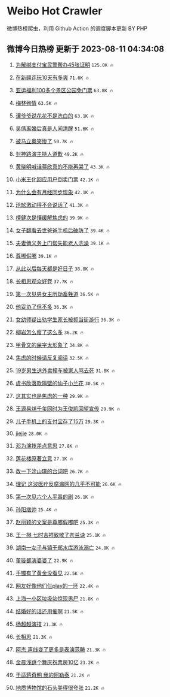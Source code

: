# Weibo Hot Crawler 



微博热榜爬虫，利用 Github Action 的调度脚本更新 BY PHP 


## 微博今日热榜 更新于 2023-08-11 04:34:08 
1. [为解绑支付宝民警帮办45张证明](https://s.weibo.com/weibo?q=%23%E4%B8%BA%E8%A7%A3%E7%BB%91%E6%94%AF%E4%BB%98%E5%AE%9D%E6%B0%91%E8%AD%A6%E5%B8%AE%E5%8A%9E45%E5%BC%A0%E8%AF%81%E6%98%8E%23&t=31&band_rank=1&Refer=top) `125.0K 🔥` 

1. [在新疆连玩10天有多爽](https://s.weibo.com/weibo?q=%23%E5%9C%A8%E6%96%B0%E7%96%86%E8%BF%9E%E7%8E%A910%E5%A4%A9%E6%9C%89%E5%A4%9A%E7%88%BD%23&t=31&band_rank=2&Refer=top) `71.6K 🔥` 

1. [亚运福利100多个景区公园免门票](https://s.weibo.com/weibo?q=%23%E4%BA%9A%E8%BF%90%E7%A6%8F%E5%88%A9100%E5%A4%9A%E4%B8%AA%E6%99%AF%E5%8C%BA%E5%85%AC%E5%9B%AD%E5%85%8D%E9%97%A8%E7%A5%A8%23&t=31&band_rank=3&Refer=top) `63.8K 🔥` 

1. [梅林殉情](https://s.weibo.com/weibo?q=%E6%A2%85%E6%9E%97%E6%AE%89%E6%83%85&t=31&band_rank=4&Refer=top) `63.5K 🔥` 

1. [谭爷爷说花花不是洗白的](https://s.weibo.com/weibo?q=%23%E8%B0%AD%E7%88%B7%E7%88%B7%E8%AF%B4%E8%8A%B1%E8%8A%B1%E4%B8%8D%E6%98%AF%E6%B4%97%E7%99%BD%E7%9A%84%23&t=31&band_rank=5&Refer=top) `63.1K 🔥` 

1. [吴倩离婚后真是人间清醒](https://s.weibo.com/weibo?q=%23%E5%90%B4%E5%80%A9%E7%A6%BB%E5%A9%9A%E5%90%8E%E7%9C%9F%E6%98%AF%E4%BA%BA%E9%97%B4%E6%B8%85%E9%86%92%23&t=31&band_rank=6&Refer=top) `51.6K 🔥` 

1. [被马立奥笑惨了](https://s.weibo.com/weibo?q=%E8%A2%AB%E9%A9%AC%E7%AB%8B%E5%A5%A5%E7%AC%91%E6%83%A8%E4%BA%86&t=31&band_rank=7&Refer=top) `50.7K 🔥` 

1. [封神路演主持人道歉](https://s.weibo.com/weibo?q=%23%E5%B0%81%E7%A5%9E%E8%B7%AF%E6%BC%94%E4%B8%BB%E6%8C%81%E4%BA%BA%E9%81%93%E6%AD%89%23&t=31&band_rank=8&Refer=top) `49.2K 🔥` 

1. [黄晓明喊话蒋欣真的不能再哭了](https://s.weibo.com/weibo?q=%23%E9%BB%84%E6%99%93%E6%98%8E%E5%96%8A%E8%AF%9D%E8%92%8B%E6%AC%A3%E7%9C%9F%E7%9A%84%E4%B8%8D%E8%83%BD%E5%86%8D%E5%93%AD%E4%BA%86%23&t=31&band_rank=9&Refer=top) `43.3K 🔥` 

1. [小米王化回应用户倒卖门票](https://s.weibo.com/weibo?q=%23%E5%B0%8F%E7%B1%B3%E7%8E%8B%E5%8C%96%E5%9B%9E%E5%BA%94%E7%94%A8%E6%88%B7%E5%80%92%E5%8D%96%E9%97%A8%E7%A5%A8%23&t=31&band_rank=10&Refer=top) `42.1K 🔥` 

1. [为什么会有月经同步现象](https://s.weibo.com/weibo?q=%E4%B8%BA%E4%BB%80%E4%B9%88%E4%BC%9A%E6%9C%89%E6%9C%88%E7%BB%8F%E5%90%8C%E6%AD%A5%E7%8E%B0%E8%B1%A1&t=31&band_rank=11&Refer=top) `42.1K 🔥` 

1. [玱玹激动得不会说话了](https://s.weibo.com/weibo?q=%E7%8E%B1%E7%8E%B9%E6%BF%80%E5%8A%A8%E5%BE%97%E4%B8%8D%E4%BC%9A%E8%AF%B4%E8%AF%9D%E4%BA%86&t=31&band_rank=12&Refer=top) `41.3K 🔥` 

1. [檀健次是懂缓解焦虑的](https://s.weibo.com/weibo?q=%E6%AA%80%E5%81%A5%E6%AC%A1%E6%98%AF%E6%87%82%E7%BC%93%E8%A7%A3%E7%84%A6%E8%99%91%E7%9A%84&t=31&band_rank=13&Refer=top) `39.9K 🔥` 

1. [女子翻看去世爸爸手机后破防了](https://s.weibo.com/weibo?q=%23%E5%A5%B3%E5%AD%90%E7%BF%BB%E7%9C%8B%E5%8E%BB%E4%B8%96%E7%88%B8%E7%88%B8%E6%89%8B%E6%9C%BA%E5%90%8E%E7%A0%B4%E9%98%B2%E4%BA%86%23&t=31&band_rank=14&Refer=top) `39.4K 🔥` 

1. [夫妻俩义务上门帮失能老人洗澡](https://s.weibo.com/weibo?q=%23%E5%A4%AB%E5%A6%BB%E4%BF%A9%E4%B9%89%E5%8A%A1%E4%B8%8A%E9%97%A8%E5%B8%AE%E5%A4%B1%E8%83%BD%E8%80%81%E4%BA%BA%E6%B4%97%E6%BE%A1%23&t=31&band_rank=15&Refer=top) `39.1K 🔥` 

1. [尊嘟假嘟](https://s.weibo.com/weibo?q=%E5%B0%8A%E5%98%9F%E5%81%87%E5%98%9F&t=31&band_rank=16&Refer=top) `39.1K 🔥` 

1. [从此以后每天都是好日子](https://s.weibo.com/weibo?q=%E4%BB%8E%E6%AD%A4%E4%BB%A5%E5%90%8E%E6%AF%8F%E5%A4%A9%E9%83%BD%E6%98%AF%E5%A5%BD%E6%97%A5%E5%AD%90&t=31&band_rank=17&Refer=top) `38.8K 🔥` 

1. [长相思观众好卷](https://s.weibo.com/weibo?q=%E9%95%BF%E7%9B%B8%E6%80%9D%E8%A7%82%E4%BC%97%E5%A5%BD%E5%8D%B7&t=31&band_rank=18&Refer=top) `37.7K 🔥` 

1. [第一次见男女主历劫畜牲道](https://s.weibo.com/weibo?q=%23%E7%AC%AC%E4%B8%80%E6%AC%A1%E8%A7%81%E7%94%B7%E5%A5%B3%E4%B8%BB%E5%8E%86%E5%8A%AB%E7%95%9C%E7%89%B2%E9%81%93%23&t=31&band_rank=19&Refer=top) `36.5K 🔥` 

1. [他妥协了但不多](https://s.weibo.com/weibo?q=%E4%BB%96%E5%A6%A5%E5%8D%8F%E4%BA%86%E4%BD%86%E4%B8%8D%E5%A4%9A&t=31&band_rank=20&Refer=top) `36.3K 🔥` 

1. [女幼师疑出轨学生家长被抓当街游行](https://s.weibo.com/weibo?q=%23%E5%A5%B3%E5%B9%BC%E5%B8%88%E7%96%91%E5%87%BA%E8%BD%A8%E5%AD%A6%E7%94%9F%E5%AE%B6%E9%95%BF%E8%A2%AB%E6%8A%93%E5%BD%93%E8%A1%97%E6%B8%B8%E8%A1%8C%23&t=31&band_rank=21&Refer=top) `36.3K 🔥` 

1. [柳岩怎么瘦了这么多](https://s.weibo.com/weibo?q=%23%E6%9F%B3%E5%B2%A9%E6%80%8E%E4%B9%88%E7%98%A6%E4%BA%86%E8%BF%99%E4%B9%88%E5%A4%9A%23&t=31&band_rank=22&Refer=top) `36.2K 🔥` 

1. [甲骨文的屎字太形象了](https://s.weibo.com/weibo?q=%23%E7%94%B2%E9%AA%A8%E6%96%87%E7%9A%84%E5%B1%8E%E5%AD%97%E5%A4%AA%E5%BD%A2%E8%B1%A1%E4%BA%86%23&t=31&band_rank=23&Refer=top) `34.8K 🔥` 

1. [焦虑的时候请反复阅读](https://s.weibo.com/weibo?q=%E7%84%A6%E8%99%91%E7%9A%84%E6%97%B6%E5%80%99%E8%AF%B7%E5%8F%8D%E5%A4%8D%E9%98%85%E8%AF%BB&t=31&band_rank=24&Refer=top) `32.5K 🔥` 

1. [19岁男生送外卖撞车被家人骂去死](https://s.weibo.com/weibo?q=%2319%E5%B2%81%E7%94%B7%E7%94%9F%E9%80%81%E5%A4%96%E5%8D%96%E6%92%9E%E8%BD%A6%E8%A2%AB%E5%AE%B6%E4%BA%BA%E9%AA%82%E5%8E%BB%E6%AD%BB%23&t=31&band_rank=25&Refer=top) `31.8K 🔥` 

1. [虞书欣落款隔壁的仙子小兰花](https://s.weibo.com/weibo?q=%23%E8%99%9E%E4%B9%A6%E6%AC%A3%E8%90%BD%E6%AC%BE%E9%9A%94%E5%A3%81%E7%9A%84%E4%BB%99%E5%AD%90%E5%B0%8F%E5%85%B0%E8%8A%B1%23&t=31&band_rank=26&Refer=top) `30.5K 🔥` 

1. [这其实也是焦虑的一种](https://s.weibo.com/weibo?q=%E8%BF%99%E5%85%B6%E5%AE%9E%E4%B9%9F%E6%98%AF%E7%84%A6%E8%99%91%E7%9A%84%E4%B8%80%E7%A7%8D&t=31&band_rank=27&Refer=top) `29.9K 🔥` 

1. [王源易烊千玺同时为王俊凯回望宣传](https://s.weibo.com/weibo?q=%23%E7%8E%8B%E6%BA%90%E6%98%93%E7%83%8A%E5%8D%83%E7%8E%BA%E5%90%8C%E6%97%B6%E4%B8%BA%E7%8E%8B%E4%BF%8A%E5%87%AF%E5%9B%9E%E6%9C%9B%E5%AE%A3%E4%BC%A0%23&t=31&band_rank=28&Refer=top) `29.9K 🔥` 

1. [儿子手机上的支付宝存了15万](https://s.weibo.com/weibo?q=%E5%84%BF%E5%AD%90%E6%89%8B%E6%9C%BA%E4%B8%8A%E7%9A%84%E6%94%AF%E4%BB%98%E5%AE%9D%E5%AD%98%E4%BA%8615%E4%B8%87&t=31&band_rank=29&Refer=top) `29.3K 🔥` 

1. [jiejie](https://s.weibo.com/weibo?q=jiejie&t=31&band_rank=30&Refer=top) `28.0K 🔥` 

1. [邓为演技差点意思](https://s.weibo.com/weibo?q=%E9%82%93%E4%B8%BA%E6%BC%94%E6%8A%80%E5%B7%AE%E7%82%B9%E6%84%8F%E6%80%9D&t=31&band_rank=31&Refer=top) `27.8K 🔥` 

1. [莲花楼原著立意](https://s.weibo.com/weibo?q=%E8%8E%B2%E8%8A%B1%E6%A5%BC%E5%8E%9F%E8%91%97%E7%AB%8B%E6%84%8F&t=31&band_rank=32&Refer=top) `27.1K 🔥` 

1. [改一下涂山璟的台词吧](https://s.weibo.com/weibo?q=%23%E6%94%B9%E4%B8%80%E4%B8%8B%E6%B6%82%E5%B1%B1%E7%92%9F%E7%9A%84%E5%8F%B0%E8%AF%8D%E5%90%A7%23&t=31&band_rank=33&Refer=top) `26.7K 🔥` 

1. [理记 这波医疗反腐漏网的几乎不可能](https://s.weibo.com/weibo?q=%E7%90%86%E8%AE%B0%20%E8%BF%99%E6%B3%A2%E5%8C%BB%E7%96%97%E5%8F%8D%E8%85%90%E6%BC%8F%E7%BD%91%E7%9A%84%E5%87%A0%E4%B9%8E%E4%B8%8D%E5%8F%AF%E8%83%BD&t=31&band_rank=34&Refer=top) `26.6K 🔥` 

1. [第一次见六个人平番的剧](https://s.weibo.com/weibo?q=%23%E7%AC%AC%E4%B8%80%E6%AC%A1%E8%A7%81%E5%85%AD%E4%B8%AA%E4%BA%BA%E5%B9%B3%E7%95%AA%E7%9A%84%E5%89%A7%23&t=31&band_rank=35&Refer=top) `26.1K 🔥` 

1. [孙阳痞帅](https://s.weibo.com/weibo?q=%E5%AD%99%E9%98%B3%E7%97%9E%E5%B8%85&t=31&band_rank=36&Refer=top) `25.4K 🔥` 

1. [赵丽颖的文案是尊嘟假嘟吧](https://s.weibo.com/weibo?q=%23%E8%B5%B5%E4%B8%BD%E9%A2%96%E7%9A%84%E6%96%87%E6%A1%88%E6%98%AF%E5%B0%8A%E5%98%9F%E5%81%87%E5%98%9F%E5%90%A7%23&t=31&band_rank=37&Refer=top) `25.3K 🔥` 

1. [王一栩 七时吉祥致敬了苍兰诀](https://s.weibo.com/weibo?q=%E7%8E%8B%E4%B8%80%E6%A0%A9%20%E4%B8%83%E6%97%B6%E5%90%89%E7%A5%A5%E8%87%B4%E6%95%AC%E4%BA%86%E8%8B%8D%E5%85%B0%E8%AF%80&t=31&band_rank=38&Refer=top) `25.1K 🔥` 

1. [湖南一女子与镇干部水库游泳溺亡](https://s.weibo.com/weibo?q=%23%E6%B9%96%E5%8D%97%E4%B8%80%E5%A5%B3%E5%AD%90%E4%B8%8E%E9%95%87%E5%B9%B2%E9%83%A8%E6%B0%B4%E5%BA%93%E6%B8%B8%E6%B3%B3%E6%BA%BA%E4%BA%A1%23&t=31&band_rank=39&Refer=top) `24.8K 🔥` 

1. [董璇都演婆婆了](https://s.weibo.com/weibo?q=%23%E8%91%A3%E7%92%87%E9%83%BD%E6%BC%94%E5%A9%86%E5%A9%86%E4%BA%86%23&t=31&band_rank=40&Refer=top) `22.9K 🔥` 

1. [手镯有了黄金没看见](https://s.weibo.com/weibo?q=%23%E6%89%8B%E9%95%AF%E6%9C%89%E4%BA%86%E9%BB%84%E9%87%91%E6%B2%A1%E7%9C%8B%E8%A7%81%23&t=31&band_rank=41&Refer=top) `22.5K 🔥` 

1. [网友好像他们仨play的一环](https://s.weibo.com/weibo?q=%23%E7%BD%91%E5%8F%8B%E5%A5%BD%E5%83%8F%E4%BB%96%E4%BB%AC%E4%BB%A8play%E7%9A%84%E4%B8%80%E7%8E%AF%23&t=31&band_rank=42&Refer=top) `22.4K 🔥` 

1. [上海一小区垃圾站惊现男尸](https://s.weibo.com/weibo?q=%23%E4%B8%8A%E6%B5%B7%E4%B8%80%E5%B0%8F%E5%8C%BA%E5%9E%83%E5%9C%BE%E7%AB%99%E6%83%8A%E7%8E%B0%E7%94%B7%E5%B0%B8%23&t=31&band_rank=43&Refer=top) `21.8K 🔥` 

1. [结婚好的话还用催啊](https://s.weibo.com/weibo?q=%E7%BB%93%E5%A9%9A%E5%A5%BD%E7%9A%84%E8%AF%9D%E8%BF%98%E7%94%A8%E5%82%AC%E5%95%8A&t=31&band_rank=44&Refer=top) `21.5K 🔥` 

1. [杨超越演技](https://s.weibo.com/weibo?q=%E6%9D%A8%E8%B6%85%E8%B6%8A%E6%BC%94%E6%8A%80&t=31&band_rank=45&Refer=top) `21.3K 🔥` 

1. [长相思](https://s.weibo.com/weibo?q=%E9%95%BF%E7%9B%B8%E6%80%9D&t=31&band_rank=46&Refer=top) `21.3K 🔥` 

1. [阿杰 声线变了更多是表演范畴](https://s.weibo.com/weibo?q=%E9%98%BF%E6%9D%B0%20%E5%A3%B0%E7%BA%BF%E5%8F%98%E4%BA%86%E6%9B%B4%E5%A4%9A%E6%98%AF%E8%A1%A8%E6%BC%94%E8%8C%83%E7%95%B4&t=31&band_rank=47&Refer=top) `21.3K 🔥` 

1. [金晨浅跳个舞庆祝票房10亿](https://s.weibo.com/weibo?q=%23%E9%87%91%E6%99%A8%E6%B5%85%E8%B7%B3%E4%B8%AA%E8%88%9E%E5%BA%86%E7%A5%9D%E7%A5%A8%E6%88%BF10%E4%BA%BF%23&t=31&band_rank=48&Refer=top) `21.2K 🔥` 

1. [于适蒋奇明 我的阿勒泰](https://s.weibo.com/weibo?q=%E4%BA%8E%E9%80%82%E8%92%8B%E5%A5%87%E6%98%8E%20%E6%88%91%E7%9A%84%E9%98%BF%E5%8B%92%E6%B3%B0&t=31&band_rank=49&Refer=top) `21.2K 🔥` 

1. [地质博物馆的石头美得很夸张](https://s.weibo.com/weibo?q=%E5%9C%B0%E8%B4%A8%E5%8D%9A%E7%89%A9%E9%A6%86%E7%9A%84%E7%9F%B3%E5%A4%B4%E7%BE%8E%E5%BE%97%E5%BE%88%E5%A4%B8%E5%BC%A0&t=31&band_rank=50&Refer=top) `21.2K 🔥` 

